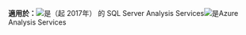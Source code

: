 **適用於：**![是](media/yes.png)（起 2017年） 的 SQL Server Analysis Services![是](media/yes.png)Azure Analysis Services